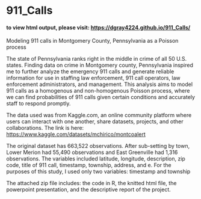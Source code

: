 # 911_Calls

#### to view html output, please visit: https://dgray4224.github.io/911_Calls/  

Modeling 911 calls in Montgomery County, Pennsylvania as a Poisson process

The state of Pennsylvania ranks right in the middle in crime of all 50 U.S. states. Finding data on crime in Montgomery county, Pennsylvania inspired me to further analyze the emergency 911 calls and generate reliable information for use in staffing law enforcement, 911 call operators, law enforcement administrators, and management. This analysis aims to model 911 calls as a homogenous and non-homogenous Poisson process, where we can find probabilities of 911 calls given certain conditions and accurately staff to respond promptly.  

The data used was from Kaggle.com, an online community platform where users can interact with one another, share datasets, projects, and other collaborations. The link
is here: https://www.kaggle.com/datasets/mchirico/montcoalert

The original dataset has 663,522 observations. After sub-setting by town, Lower Merion had 55,490 observations and East Greenville had 1,316 observations. The variables included latitude, longitude, description, zip code, title of 911 call, timestamp, township, address, and e. For the purposes of this study, I used only two variables: timestamp and township

The attached zip file includes: the code in R, the knitted html file, the powerpoint presentation, and the descriptive report of the project. 
